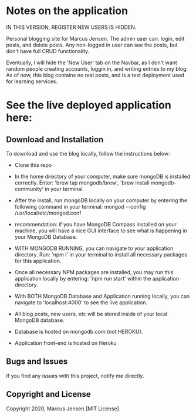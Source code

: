 # Notes on the application

IN THIS VERSION, REGISTER NEW USERS IS HIDDEN.

Personal blogging site for Marcus Jensen. The admin user can: login, edit posts, and delete posts. Any non-logged in user can see the posts, but don't have full CRUD functionality.

Eventually, I will hide the 'New User' tab on the Navbar, as I don't want random people creating accounts, loggin in, and writing entries to my blog. As of now, this blog contains no real posts, and is a test deployment used for learning services.

# See the live deployed application here:




## Download and Installation

To download and use the blog locally, follow the instructions below:
* Clone this repo
* In the home directory of your computer, make sure mongoDB is installed correctly. Enter: 'brew tap mongodb/brew', 'brew install mongodb-community' in your terminal.
* After the install, run mongoDB locally on your computer by entering the following command in your terminal: mongod --config /usr/local/etc/mongod.conf
* recommendation: if you have MongoDB Compass installed on your machine, you will have a nice GUI interface to see what is happening in your MongoDB Database.
* WITH MONGODB RUNNING, you can navigate to your application directory. Run: 'npm i' in your terminal to install all necessary packages for this application.
* Once all necessary NPM packages are installed, you may run this application locally by entering: 'npm run start' within the application directory.
* With BOTH MongoDB Database and Application running locally, you can navigate to 'localhost:4000' to see the live application.
* All blog posts, new users, etc will be stored inside of your local MongoDB database.

* Database is hosted on mongodb.com (not HEROKU).
* Application front-end is hosted on Heroku


## Bugs and Issues

If you find any issues with this project, notify me directly.



## Copyright and License

Copyright 2020, Marcus Jensen [MIT License]

